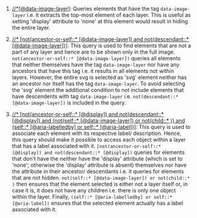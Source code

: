 1. [//*[@data-image-layer]](https://github.com/Shared-Reality-Lab/IMAGE-Monarch/blob/e9c83b6956e6bad5c87a092f924a4305395acfa6/app/src/main/java/com/example/hw/MainActivity.java#L393): Queries elements that have the tag `data-image-layer` i.e. it extracts the top-most element of each layer. This is useful as setting 'display' attribute to 'none' at this element would result in hiding the entire layer.

2. [//* [not(ancestor-or-self::* [@data-image-layer]) and not(descendant::*[@data-image-layer])]](https://github.com/Shared-Reality-Lab/IMAGE-Monarch/blob/e9c83b6956e6bad5c87a092f924a4305395acfa6/app/src/main/java/com/example/hw/MainActivity.java#LL421C13-L421C13): This query is used to find elements that are not a part of any layer and hence are to be shown only in the full image.  `not(ancestor-or-self::* [@data-image-layer])` queries all elements that neither themselves have the tag `data-image-layer` nor have any ancestors that have this tag i.e. it results in all elements not within layers. However, the entire svg is selected as 'svg' element neither has an ancestor nor itself has the tag `data-image-layer`. To avoid selecting the 'svg' element  the additional condition to not include elements that have descendents with tag `data-image-layer` i.e. `not(descendant::*[@data-image-layer])` is included in the query. 

3. [//* [not(ancestor-or-self::* [@display]) and not(descendant::* [@display]) and (not(self::* [@data-image-layer]) or not(child::* )) and (self::* [@aria-labelledby] or self::* [@aria-label])]](https://github.com/Shared-Reality-Lab/IMAGE-Monarch/blob/e9c83b6956e6bad5c87a092f924a4305395acfa6/app/src/main/java/com/example/hw/MainActivity.java#L468): This query is used to associate each element with its respective label/ description. Hence, this query should make it possible to access each object within a layer that has a label associated with it. `[not(ancestor-or-self::* [@display]) and not(descendant::* [@display])` queries for elements that don't have the neither have the 'display' attribute (which is set to 'none'; otherwise the 'display' attribute is absent) themselves nor have the attribute in their ancestor/ descendants i.e. it queries for elements that are not hidden. `not(self::* [@data-image-layer]) or not(child::* )` then ensures that the element selected is either not a layer itself or, in case it is, it does not have any children i.e. there is only one object within the layer. Finally, `(self::* [@aria-labelledby] or self::* [@aria-label])` ensures that the selected element actually has a label associated with it. 